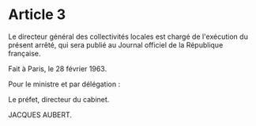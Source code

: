 # Article 3

Le directeur général des collectivités locales est chargé de l'exécution du présent arrêté, qui sera publié au Journal officiel de la République française.

Fait à Paris, le 28 février 1963.

Pour le ministre et par délégation :

Le préfet, directeur du cabinet.

JACQUES AUBERT.
